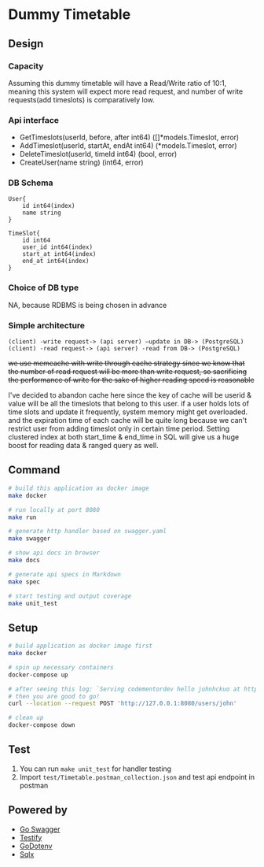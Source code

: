 # Dummy Timetable

## Design
### Capacity
Assuming this dummy timetable will have a Read/Write ratio of 10:1, meaning this system will expect more read request, and number of write requests(add timeslots) is comparatively low.

### Api interface
- GetTimeslots(userId, before, after int64) ([]*models.Timeslot, error)
- AddTimeslot(userId, startAt, endAt int64) (*models.Timeslot, error)
- DeleteTimeslot(userId, timeId int64) (bool, error)
- CreateUser(name string) (int64, error)

### DB Schema
```
User{
    id int64(index)
    name string
}

TimeSlot{
    id int64
    user_id int64(index)
    start_at int64(index)
    end_at int64(index)
}
```
### Choice of DB type
NA, because RDBMS is being chosen in advance

### Simple architecture
```
(client) -write request-> (api server) –update in DB-> (PostgreSQL)
(client) -read request-> (api server) -read from DB-> (PostgreSQL)
```
~~we use memcache with write through cache strategy since we know that the number of read request will be more than write request, so sacrificing the performance of write for the sake of higher reading speed is reasonable~~

I've decided to abandon cache here since the key of cache will be userid & value will be all the timeslots that belong to this user.
if a user holds lots of time slots and update it frequently, system memory might get overloaded. and the expiration time of each cache will be quite long because we can't restrict user from adding timeslot only in certain time period. 
Setting clustered index at both start_time & end_time in SQL will give us a huge boost for reading data & ranged query as well.

## Command

```bash
# build this application as docker image
make docker

# run locally at port 8080
make run

# generate http handler based on swagger.yaml
make swagger

# show api docs in browser
make docs

# generate api specs in Markdown
make spec

# start testing and output coverage
make unit_test
```

## Setup

```bash
# build application as docker image first
make docker

# spin up necessary containers
docker-compose up

# after seeing this log: `Serving codementordev hello johnhckuo at http://[::]:8080`
# then you are good to go!
curl --location --request POST 'http://127.0.0.1:8080/users/john'

# clean up
docker-compose down
```

## Test

1. You can run `make unit_test` for handler testing
1. Import `test/Timetable.postman_collection.json` and test api endpoint in postman

## Powered by
- [Go Swagger](https://goswagger.io/)
- [Testify](https://github.com/stretchr/testify)
- [GoDotenv](https://pkg.go.dev/github.com/joho/godotenv?utm_source=godoc)
- [Sqlx](https://jmoiron.github.io/sqlx/)